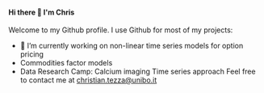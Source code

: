 #### Hi there 👋 I'm Chris
Welcome to my Github profile. I use Github for most of my projects:
- 🔨 I’m currently working on non-linear time series models for option pricing
- Commodities factor models
- Data Research Camp: Calcium imaging Time series approach
Feel free to contact me at christian.tezza@unibo.it
<!--
**tezzachris/tezzachris** is a ✨ _special_ ✨ repository because its `README.md` (this file) appears on your GitHub profile.

- 🔭 I’m currently working on ...
- 🌱 I’m currently learning ...
- 👯 I’m looking to collaborate on ...
- 🤔 I’m looking for help with ...
- 💬 Ask me about ...
- 📫 How to reach me: ...
- 😄 Pronouns: ...
- ⚡ Fun fact: ...
-->
